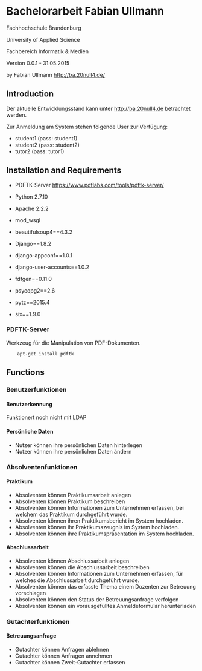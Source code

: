 Bachelorarbeit Fabian Ullmann
========
Fachhochschule Brandenburg

University of Applied Science

Fachbereich Informatik & Medien 



Version 0.0.1 - 31.05.2015

by Fabian Ullmann 
<http://ba.20null4.de/>


Introduction
------------
Der aktuelle Entwicklungsstand kann unter <http://ba.20null4.de> betrachtet werden. 

Zur Anmeldung am System stehen folgende User zur Verfügung: 

+ student1 (pass: student1)
+ student2 (pass: student2)
+ tutor2 (pass: tutor1)




Installation and Requirements
-----------------------------

+ PDFTK-Server <https://www.pdflabs.com/tools/pdftk-server/>
+ Python 2.7.10
+ Apache 2.2.2
+ mod_wsgi


+ beautifulsoup4==4.3.2
+ Django==1.8.2
+ django-appconf==1.0.1
+ django-user-accounts==1.0.2
+ fdfgen==0.11.0
+ psycopg2==2.6
+ pytz==2015.4
+ six==1.9.0

### PDFTK-Server ###

Werkzeug für die Manipulation von PDF-Dokumenten.

		apt-get install pdftk


Functions
-------------


### Benutzerfunktionen ###
#### Benutzerkennung ####

Funktionert noch nicht mit LDAP


#### Persönliche Daten ####

+ Nutzer können ihre persönlichen Daten hinterlegen
+ Nutzer können ihre persönlichen Daten ändern

### Absolventenfunktionen ###

#### Praktikum ####

+ Absolventen können Praktikumsarbeit anlegen
+ Absolventen können Praktikum beschreiben
+ Absolventen können Informationen zum Unternehmen erfassen, bei welchem das Praktikum durchgeführt wurde.
+ Absolventen können ihren Praktikumsbericht im System hochladen. 
+ Absolventen können ihr Praktikumszeugnis im System hochladen. 
+ Absolventen können ihre Praktikumspräsentation im System hochladen.

#### Abschlussarbeit ####

+ Absolventen können Abschlussarbeit anlegen
+ Absolventen können die Abschlussarbeit beschreiben
+ Absolventen können Informationen zum Unternehmen erfassen, für welches die Abschlussarbeit durchgeführt wurde.
+ Absolventen können das erfasste Thema einem Dozenten zur Betreuung vorschlagen
+ Absolventen können den Status der Betreuungsanfrage verfolgen 
+ Absolventen können ein vorausgefülltes Anmeldeformular herunterladen


### Gutachterfunktionen ###

#### Betreuungsanfrage ###

+ Gutachter können Anfragen ablehnen
+ Gutachter können Anfragen annehmen 
+ Gutachter können Zweit-Gutachter erfassen

